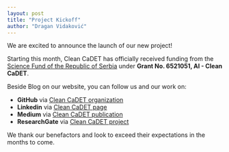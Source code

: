 ```yaml
---
layout: post
title: "Project Kickoff"
author: "Dragan Vidaković"
---
```


We are excited to announce the launch of our new project!

Starting this month, Clean CaDET has officially received funding from the [Science Fund of the Republic of Serbia](http://fondzanauku.gov.rs/?lang=en) under **Grant No. 6521051, AI - Clean CaDET**.

Beside Blog on our website, you can follow us and our work on:

- **GitHub** via [Clean CaDET organization](https://github.com/Clean-CaDET)
- **Linkedin** via [Clean CaDET page](https://www.linkedin.com/company/clean-cadet) 
- **Medium** via [Clean CaDET publication](https://medium.com/clean-cadet)
- **ResearchGate** via [Clean CaDET project](https://www.researchgate.net/project/Clean-CaDET-Clean-Code-and-Design-Educational-Tool)

We thank our benefactors and look to exceed their expectations in the months to come.
